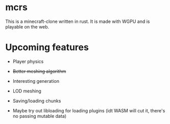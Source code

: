 
# mcrs
This is a minecraft-clone written in rust. It is made with WGPU and is playable on the web.

# Upcoming features
- Player physics
- ~~Better meshing algorithm~~
- Interesting generation
- LOD meshing
- Saving/loading chunks

- Maybe try out libloading for loading plugins (idt WASM will cut it, there's no passing mutable data)
